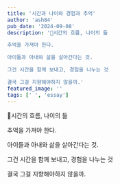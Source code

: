 ```yaml
---
title: '시간과 나이와 경험과 추억'
author: 'ash84'
pub_date: '2024-09-08'
description: '시간의 흐름, 나이의 듦

추억을 가져야 한다. 

아이들과 아내와 삶을 살아간다는 것.

그건 시간을 함께 보내고, 경험을 나누는 것

결국 그걸 지향해야하지 않을까.'
featured_image: ''
tags: [' ', 'essay']
---
```


시간의 흐름, 나이의 듦

추억을 가져야 한다. 

아이들과 아내와 삶을 살아간다는 것.

그건 시간을 함께 보내고, 경험을 나누는 것

결국 그걸 지향해야하지 않을까.
